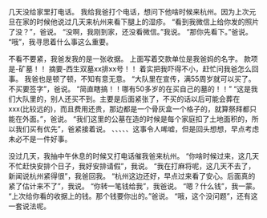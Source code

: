 ﻿---
Title: 一张收据
Date:  2021-01-20 
Tags:
    - "收据"
categories: ["essay"]
---


几天没给家里打电话。
我给我爸打个电话，想问下他啥时候来杭州。因为上次元旦在家的时候他说过几天来杭州来看下腿上的湿疹。
“看到我微信上给你发的照片了没？”，爸说。
“没啊，我刚到家，还没看微信。”我说。
“那你先看下。”爸说。
“哦”，我寻思着什么事这么重要。

不看不要紧，我爸发我的是一张收据。
上面写着交款单位是我爸妈的名字。
款项是-矿墓！！
摘要-西生双墓xx排xx号！！
着实把我吓得不小，赶忙问我爸怎么回事。
我爸也是顿了顿，不知有意无意。
“大队里在宣传，满55周岁就可以买了。不买要签字”，爸说。
“简直瞎搞！！哪有50多岁的在买自己的墓的！！”
“这是我们大队里的，别人还买不到。主要是后面紧张了，不买的话以后可能会葬在xxx(比较远的)，而且费用还贵，那边都是一个骨灰盒一个格子的，就算祭拜都只能在外面。”，爸说。
“我们这里的公墓在造的时候是每个家庭扣了土地面积的，所以我们买有优先”，爸紧接着说。
、、、、、这事令人唏嘘，但是回头想想，早点考虑未必不是一件好事。


没过几天，我抽中午休息的时候又打电话催我爸来杭州。
“你啥时候过来，这几天不忙赶快安排个日子，我好安排请假”，我说。
“我在打麻将呢，这几天不去了，新闻说杭州紧得很”，我爸回我。
“杭州这边还好，早点过来看了安心。后面真的紧了估计来不了”，我说。
“你转一笔钱给我”，我爸说。
“嗯？什么钱”，我一蒙。
“上次给你看的收据上的钱。那个钱要你出的。”爸说。
“哦，这个没问题”，还有这一套说法呢。